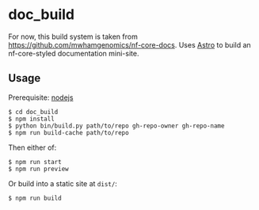 # doc_build

For now, this build system is taken from https://github.com/mwhamgenomics/nf-core-docs. Uses
[Astro](https://astro.build) to build an nf-core-styled documentation mini-site.

## Usage

Prerequisite: [nodejs](https://nodejs.org)

    $ cd doc_build
    $ npm install
    $ python bin/build.py path/to/repo gh-repo-owner gh-repo-name
    $ npm run build-cache path/to/repo

Then either of:

    $ npm run start
    $ npm run preview

Or build into a static site at `dist/`:

    $ npm run build

